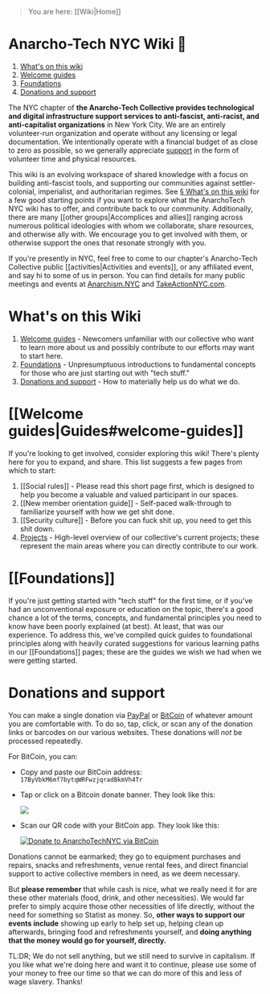 > You are here: [[Wiki|Home]]

# Anarcho-Tech NYC Wiki 🏴

1. [What's on this wiki](#whats-on-this-wiki)
1. [Welcome guides](#welcome-guides)
1. [Foundations](#foundations)
1. [Donations and support](#donations-and-support)

The NYC chapter of **the Anarcho-Tech Collective provides technological and digital infrastructure support services to anti-fascist, anti-racist, and anti-capitalist organizations** in New York City. We are an entirely volunteer-run organization and operate without any licensing or legal documentation. We intentionally operate with a financial budget of as close to zero as possible, so we generally appreciate [support](#donations-and-support) in the form of volunteer time and physical resources.

This wiki is an evolving workspace of shared knowledge with a focus on building anti-fascist tools, and supporting our communities against settler-colonial, imperialist, and authoritarian regimes. See [§ What's on this wiki](#whats-on-this-wiki) for a few good starting points if you want to explore what the AnarchoTech NYC wiki has to offer, and contribute back to our community. Additionally, there are many [[other groups|Accomplices and allies]] ranging across numerous political ideologies with whom we collaborate, share resources, and otherwise ally with. We encourage you to get involved with them, or otherwise support the ones that resonate strongly with you.

If you're presently in NYC, feel free to come to our chapter's Anarcho-Tech Collective public [[activities|Activities and events]], or any affiliated event, and say hi to some of us in person. You can find details for many public meetings and events at [Anarchism.NYC](http://Anarchism.NYC/) and [TakeActionNYC.com](http://takeactionnyc.com/).

# What's on this Wiki

1. [Welcome guides](#welcome-guides) - Newcomers unfamiliar with our collective who want to learn more about us and possibly contribute to our efforts may want to start here.
1. [Foundations](#foundations) - Unpresumptuous introductions to fundamental concepts for those who are just starting out with "tech stuff."
1. [Donations and support](#donations-and-support) - How to materially help us do what we do.

# [[Welcome guides|Guides#welcome-guides]]

If you're looking to get involved, consider exploring this wiki! There's plenty here for you to expand, and share. This list suggests a few pages from which to start:

1. [[Social rules]] - Please read this short page first, which is designed to help you become a valuable and valued participant in our spaces.
1. [[New member orientation guide]] - Self-paced walk-through to familiarize yourself with how we get shit done.
1. [[Security culture]] - Before you can fuck shit up, you need to get this shit down.
1. [Projects](https://github.com/AnarchoTechNYC/meta/projects) - High-level overview of our collective's current projects; these represent the main areas where you can directly contribute to our work.

# [[Foundations]]

If you're just getting started with "tech stuff" for the first time, or if you've had an unconventional exposure or education on the topic, there's a good chance a lot of the terms, concepts, and fundamental principles you need to know have been poorly explained (at best). At least, that was our experience. To address this, we've compiled quick guides to foundational principles along with heavily curated suggestions for various learning paths in our [[Foundations]] pages; these are the guides we wish we had when we were getting started.

# Donations and support

You can make a single donation via [PayPal](https://www.paypal.me/AnarchoTechNYC/25) or [BitCoin](https://blockchain.info/qr?data=bitcoin:17ByVbkM6mf7bytqWRFwzjqradBkmVh4Tr?label=AnarchoTechNYC&size=200) of whatever amount you are comfortable with. To do so, tap, click, or scan any of the donation links or barcodes on our various websites. These donations will *not* be processed repeatedly.

For BitCoin, you can:

* Copy and paste our BitCoin address: `17ByVbkM6mf7bytqWRFwzjqradBkmVh4Tr`

* Tap or click on a Bitcoin donate banner. They look like this:

  [![](https://web.archive.org/web/20170613192427/https://i.imgur.com/rIKnhal.png)](bitcoin:17ByVbkM6mf7bytqWRFwzjqradBkmVh4Tr?label=AnarchoTechNYC)

* Scan our QR code with your BitCoin app. They look like this:

  [![Donate to AnarchoTechNYC via BitCoin](https://blockchain.info/qr?data=bitcoin:17ByVbkM6mf7bytqWRFwzjqradBkmVh4Tr?label=AnarchoTechNYC&size=200)](bitcoin:17ByVbkM6mf7bytqWRFwzjqradBkmVh4Tr?label=AnarchoTechNYC)

Donations cannot be earmarked; they go to equipment purchases and repairs, snacks and refreshments, venue rental fees, and direct financial support to active collective members in need, as we deem necessary.

But **please remember** that while cash is nice, what we really need it for are these other materials (food, drink, and other necessities). We would far prefer to simply acquire those other necessities of life directly, without the need for something so Statist as money. So, **other ways to support our events include** showing up early to help set up, helping clean up afterwards, bringing food and refreshments yourself, and **doing anything that the money would go for yourself, directly.**

TL:DR; We do not sell anything, but we still need to survive in capitalism. If you like what we're doing here and want it to continue, please use some of your money to free our time so that we can do more of this and less of wage slavery. Thanks!
